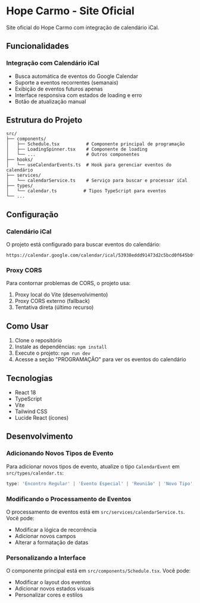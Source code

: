 # Hope Carmo - Site Oficial

Site oficial do Hope Carmo com integração de calendário iCal.

## Funcionalidades

### Integração com Calendário iCal
- Busca automática de eventos do Google Calendar
- Suporte a eventos recorrentes (semanais)
- Exibição de eventos futuros apenas
- Interface responsiva com estados de loading e erro
- Botão de atualização manual

## Estrutura do Projeto

```
src/
├── components/
│   ├── Schedule.tsx          # Componente principal de programação
│   ├── LoadingSpinner.tsx    # Componente de loading
│   └── ...                   # Outros componentes
├── hooks/
│   └── useCalendarEvents.ts  # Hook para gerenciar eventos do calendário
├── services/
│   └── calendarService.ts    # Serviço para buscar e processar iCal
├── types/
│   └── calendar.ts          # Tipos TypeScript para eventos
└── ...
```

## Configuração

### Calendário iCal
O projeto está configurado para buscar eventos do calendário:
```
https://calendar.google.com/calendar/ical/53938eddd91473d2c5bcd0f645b0ff4a84190c7b461850eeab5c4ed1df7c0e91%40group.calendar.google.com/public/basic.ics
```

### Proxy CORS
Para contornar problemas de CORS, o projeto usa:
1. Proxy local do Vite (desenvolvimento)
2. Proxy CORS externo (fallback)
3. Tentativa direta (último recurso)

## Como Usar

1. Clone o repositório
2. Instale as dependências: `npm install`
3. Execute o projeto: `npm run dev`
4. Acesse a seção "PROGRAMAÇÃO" para ver os eventos do calendário

## Tecnologias

- React 18
- TypeScript
- Vite
- Tailwind CSS
- Lucide React (ícones)

## Desenvolvimento

### Adicionando Novos Tipos de Evento
Para adicionar novos tipos de evento, atualize o tipo `CalendarEvent` em `src/types/calendar.ts`:

```typescript
type: 'Encontro Regular' | 'Evento Especial' | 'Reunião' | 'Novo Tipo';
```

### Modificando o Processamento de Eventos
O processamento de eventos está em `src/services/calendarService.ts`. Você pode:
- Modificar a lógica de recorrência
- Adicionar novos campos
- Alterar a formatação de datas

### Personalizando a Interface
O componente principal está em `src/components/Schedule.tsx`. Você pode:
- Modificar o layout dos eventos
- Adicionar novos estados visuais
- Personalizar cores e estilos

